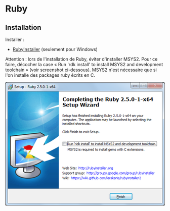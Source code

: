 # Ruby

## Installation

Installer :

- [RubyInstaller](https://rubyinstaller.org/downloads/) (seulement pour Windows)

Attention : lors de l'installation de Ruby, éviter d'installer MSYS2. Pour ce faire, décocher la case « Run 'rdk install' to install MSYS2 and development toolchain » (voir screenshot ci-dessous). MSYS2 n'est nécessaire que si l'on installe des packages ruby écrits en C.

![RubyInstaller - Ne pas installer MSYS2](img/ruby-installer-do-not-install-msys2.png)
